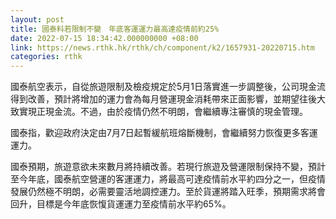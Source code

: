```yaml
---
layout: post
title: 國泰料若限制不變　年底客運運力最高達疫情前約25%
date: 2022-07-15 18:34:42.000000000 +08:00
link: https://news.rthk.hk/rthk/ch/component/k2/1657931-20220715.htm
categories: rthk
---
```


國泰航空表示，自從旅遊限制及檢疫規定於5月1日落實進一步調整後，公司現金流得到改善，預計將增加的運力會為每月營運現金消耗帶來正面影響，並期望往後大致實現正現金流。不過，由於疫情仍然不明朗，會繼續專注審慎的現金管理。

國泰指，歡迎政府決定由7月7日起暫緩航班熔斷機制，會繼續努力恢復更多客運運力。

國泰預期，旅遊意欲未來數月將持續改善。若現行旅遊及營運限制保持不變，預計至今年底，國泰航空營運的客運運力，將最高可達疫情前水平約四分之一，但疫情發展仍然極不明朗，必需要靈活地調控運力。至於貨運將踏入旺季，預期需求將會回升，目標是今年底恢愎貨運運力至疫情前水平約65%。
